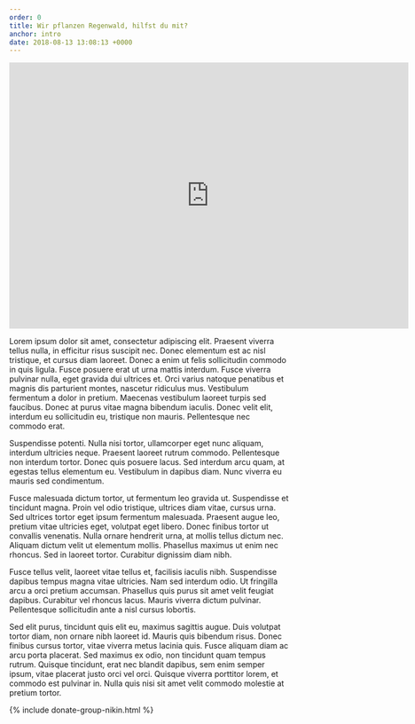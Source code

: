 ```yaml
---
order: 0
title: Wir pflanzen Regenwald, hilfst du mit?
anchor: intro
date: 2018-08-13 13:08:13 +0000
---
```

<div class="videoWrapper"> <iframe src="https://player.vimeo.com/video/245368582" width="720" height="480" frameborder="0" webkitallowfullscreen mozallowfullscreen allowfullscreen></iframe> </div>

Lorem ipsum dolor sit amet, consectetur adipiscing elit. Praesent viverra tellus nulla, in efficitur risus suscipit nec. Donec elementum est ac nisl tristique, et cursus diam laoreet. Donec a enim ut felis sollicitudin commodo in quis ligula. Fusce posuere erat ut urna mattis interdum. Fusce viverra pulvinar nulla, eget gravida dui ultrices et. Orci varius natoque penatibus et magnis dis parturient montes, nascetur ridiculus mus. Vestibulum fermentum a dolor in pretium. Maecenas vestibulum laoreet turpis sed faucibus. Donec at purus vitae magna bibendum iaculis. Donec velit elit, interdum eu sollicitudin eu, tristique non mauris. Pellentesque nec commodo erat.

Suspendisse potenti. Nulla nisi tortor, ullamcorper eget nunc aliquam, interdum ultricies neque. Praesent laoreet rutrum commodo. Pellentesque non interdum tortor. Donec quis posuere lacus. Sed interdum arcu quam, at egestas tellus elementum eu. Vestibulum in dapibus diam. Nunc viverra eu mauris sed condimentum.

Fusce malesuada dictum tortor, ut fermentum leo gravida ut. Suspendisse et tincidunt magna. Proin vel odio tristique, ultrices diam vitae, cursus urna. Sed ultrices tortor eget ipsum fermentum malesuada. Praesent augue leo, pretium vitae ultricies eget, volutpat eget libero. Donec finibus tortor ut convallis venenatis. Nulla ornare hendrerit urna, at mollis tellus dictum nec. Aliquam dictum velit ut elementum mollis. Phasellus maximus ut enim nec rhoncus. Sed in laoreet tortor. Curabitur dignissim diam nibh.

Fusce tellus velit, laoreet vitae tellus et, facilisis iaculis nibh. Suspendisse dapibus tempus magna vitae ultricies. Nam sed interdum odio. Ut fringilla arcu a orci pretium accumsan. Phasellus quis purus sit amet velit feugiat dapibus. Curabitur vel rhoncus lacus. Mauris viverra dictum pulvinar. Pellentesque sollicitudin ante a nisl cursus lobortis.

Sed elit purus, tincidunt quis elit eu, maximus sagittis augue. Duis volutpat tortor diam, non ornare nibh laoreet id. Mauris quis bibendum risus. Donec finibus cursus tortor, vitae viverra metus lacinia quis. Fusce aliquam diam ac arcu porta placerat. Sed maximus ex odio, non tincidunt quam tempus rutrum. Quisque tincidunt, erat nec blandit dapibus, sem enim semper ipsum, vitae placerat justo orci vel orci. Quisque viverra porttitor lorem, et commodo est pulvinar in. Nulla quis nisi sit amet velit commodo molestie at pretium tortor.

{% include donate-group-nikin.html %}
